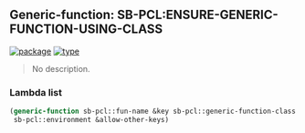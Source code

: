 ## Generic-function: SB-PCL:ENSURE-GENERIC-FUNCTION-USING-CLASS
[![package](https://img.shields.io/badge/Package-SB--PCL-5f9ea0.svg?style=social&colorA=999999)](../) [![type](https://img.shields.io/badge/Type-Generic--Function-5f9ea0.svg?style=social&colorA=999999)](../#generic-function) 

> No description.

### Lambda list
```cl
(generic-function sb-pcl::fun-name &key sb-pcl::generic-function-class
 sb-pcl::environment &allow-other-keys)
```
